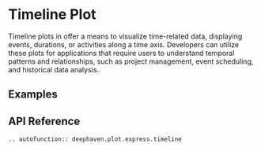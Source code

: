 # Timeline Plot

Timeline plots in offer a means to visualize time-related data, displaying events, durations, or activities along a time axis. Developers can utilize these plots for applications that require users to understand temporal patterns and relationships, such as project management, event scheduling, and historical data analysis.

## Examples


## API Reference
```{eval-rst}
.. autofunction:: deephaven.plot.express.timeline
```